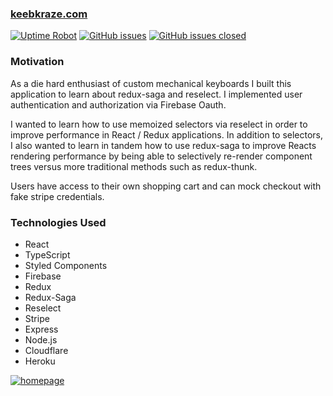 ### [keebkraze.com](https://keebkraze.com)

[![Uptime Robot](https://img.shields.io/uptimerobot/ratio/7/m784322554-35a02b929ce297519aecae60)](https://keebkraze.com) [![GitHub issues](https://img.shields.io/github/issues/ArthurHwang/keeb-kraze)](https://github.com/ArthurHwang/keeb-kraze/issues) [![GitHub issues closed](https://img.shields.io/github/issues-closed/ArthurHwang/keeb-kraze)](https://github.com/ArthurHwang/keeb-kraze/issues?q=is%3Aissue+is%3Aclosed)

### Motivation

As a die hard enthusiast of custom mechanical keyboards I built this application to learn about redux-saga and reselect. I implemented user authentication and authorization via Firebase Oauth.

I wanted to learn how to use memoized selectors via reselect in order to improve performance in React / Redux applications.  In addition to selectors, I also wanted to learn in tandem how to use redux-saga to improve Reacts rendering performance by being able to selectively re-render component trees versus more traditional methods such as redux-thunk.

Users have access to their own shopping cart and can mock checkout with fake stripe credentials.

### Technologies Used

- React
- TypeScript
- Styled Components
- Firebase
- Redux
- Redux-Saga
- Reselect
- Stripe
- Express
- Node.js
- Cloudflare
- Heroku

[![homepage](https://arthurhwang.dev/static/projects/keebkraze/screenshot-1.png)](https://keebkraze.com)
